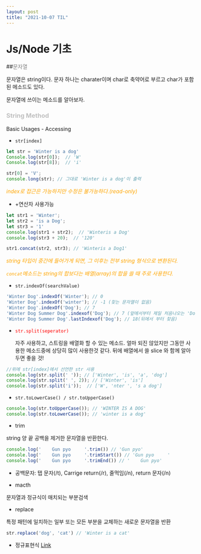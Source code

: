 ```yaml
---
layout: post
title: "2021-10-07 TIL"
---
```


# Js/Node 기초

##<span style="color:gray">문자열</span>

문자열은 string이다. 문자 하나는 charater이며 char로 축약어로 부르고 char가 포함된 메소드도 있다.

문자열에 쓰이는 메소드를 알아보자. 

### <span style="color:silver">String Method</span>

Basic Usages - Accessing 

- <code>str[index]</code>

```js
let str = 'Winter is a dog'
Console.log(str[0]);  // 'W'
Console.log(str[8]);  // 'i'

str[0] = 'V';
console.long(str); // 그대로 'Winter is a dog'이 출력
```

<span style ="color:orange">*index로 접근은 가능하지만 수정은 불가능하다.(read-only)*</span>

- +연산자 사용가능

```js
let str1 = 'Winter';
let str2 = 'is a Dog';
let str3 = '1'
console.log(str1 + str2);  // 'Winteris a Dog'
console.log(str3 + 20);  // '120'

str1.concat(str2, str3); // 'Winteris a Dog1'
```

<span style ="color:orange">*string 타입이 중간에 들어가게 되면, 그 이후는 전부 string 형식으로 변환된다.*</span>

<span style ="color:orange">*<code>concat</code>메소드는 string의 합보다는 배열(array)의 합을 쓸 때 주로 사용한다.*</span>

- <code>str.indexOf(searchValue)</code>

```js
'Winter Dog'.indexOf('Winter'); // 0
'Winter Dog'.indexOf('winter'); // -1 (찾는 문자열이 없음)
'Winter Dog'.indexOf('Dog'); // 7
'Winter Dog Summer Dog'.indexof('Dog'); // 7 (앞에서부터 제일 처음나오는 'Dog'를 찾음)
'Winter Dog Summer Dog'.lastIndexof('Dog'); // 18(뒤에서 부터 찾음)
```

- <span style="color:red"><code>str.split(seperator)</code></span>

  자주 사용하고, 스트링을 배열화 할 수 있는 메소드. 얼마 되진 않았지만 그동안 사용한 메소드중에 상당히 많이 사용한것 같다. 뒤에 배열에서 쓸 slice 와 함께 알아두면 좋을 것!

```js
//위에 str[index]에서 선언한 str 사용
console.log(str.split(' ')); // ['Winter', 'is', 'a', 'dog']
console.log(str.split(' ', 2)); // ['Winter', 'is']
console.log(str.split('i'));  // ['W', 'nter ', 's a dog']
```

- <code>str.toLowerCase() / str.toUpperCase()</code>

```js
console.log(str.toUpperCase()); // 'WINTER IS A DOG'
console.log(str.toLowerCase()); // 'winter is a dog'
```

- trim

string 양 끝 공백을 제거한 문자열을 반환한다.

```js
console.log('    Gun pyo     '.trim()) // 'Gun pyo'
console.log('    Gun pyo     '.trimStart()) // 'Gun pyo     '
console.log('    Gun pyo     '.trimEnd()) // '    Gun pyo'
```

- 공백문자: 탭 문자(/t), Carrige return(/r), 줄먹임(/n), return 문자(/n)

- macth

문자열과 정규식이 매치되는 부분검색

- replace

특정 패턴에 일치하는 일부 또는 모든 부분을 교체하는 새로운 문자열을 반환

```js
str.replace('dog', 'cat') // 'Winter is a cat'
```

- 정규표현식  [Link](https://developer.mozilla.org/ko/docs/Web/JavaScript/Guide/Regular_Expressions)